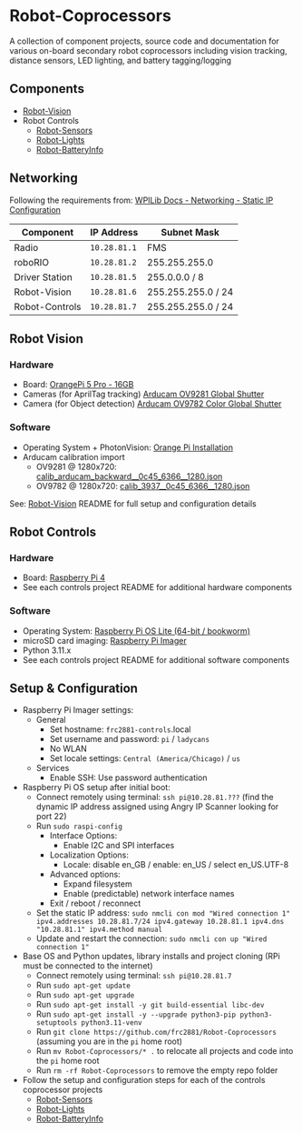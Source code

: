 # Robot-Coprocessors
A collection of component projects, source code and documentation for various on-board secondary robot coprocessors including vision tracking, distance sensors, LED lighting, and battery tagging/logging

## Components
* [Robot-Vision](Robot-Vision)
* Robot Controls
  * [Robot-Sensors](Robot-Sensors)
  * [Robot-Lights](Robot-Lights)
  * [Robot-BatteryInfo](Robot-BatteryInfo)

## Networking
Following the requirements from: [WPILib Docs - Networking - Static IP Configuration](https://docs.wpilib.org/en/stable/docs/networking/networking-introduction/ip-configurations.html#on-the-field-static-configuration)

| Component | IP Address | Subnet Mask |
|-----------|-----------|-----------|
| Radio | `10.28.81.1` | FMS |
| roboRIO | `10.28.81.2` | 255.255.255.0 |
| Driver Station | `10.28.81.5` | 255.0.0.0 / 8 |
| Robot-Vision | `10.28.81.6` | 255.255.255.0 / 24 |
| Robot-Controls | `10.28.81.7` | 255.255.255.0 / 24 |

## Robot Vision

### Hardware 
* Board: [OrangePi 5 Pro - 16GB](http://www.orangepi.org/html/hardWare/computerAndMicrocontrollers/details/Orange-Pi-5-Pro.html)
* Cameras (for AprilTag tracking) [Arducam OV9281 Global Shutter](https://www.arducam.com/product/arducam-120fps-global-shutter-usb-camera-board-1mp-720p-ov9281-uvc-webcam-module-with-low-distortion-m12-lens-without-microphones-for-computer-laptop-android-device-and-raspberry-pi/)
* Camera (for Object detection) [Arducam OV9782 Color Global Shutter](https://www.arducam.com/product/100fps-global-shutter-color-usb-camera-board-1mp-ov9782-uvc-webcam-module-with-low-distortion-m12-lens-without-microphones-for-computer-laptop-android-device-and-raspberry-pi-arducam/)

### Software
* Operating System + PhotonVision: [Orange Pi Installation](https://docs.photonvision.org/en/latest/docs/installation/sw_install/orange-pi.html)
* Arducam calibration import 
  * OV9281 @ 1280x720: [calib_arducam_backward__0c45_6366__1280.json](./calib_arducam_backward__0c45_6366__1280.json)
  * OV9782 @ 1280x720: [calib_3937__0c45_6366__1280.json](./calib_3937__0c45_6366__1280.json)

See: [Robot-Vision](Robot-Vision) README for full setup and configuration details

## Robot Controls

### Hardware
* Board: [Raspberry Pi 4](https://www.raspberrypi.com/products/raspberry-pi-4-model-b/)
* See each controls project README for additional hardware components

### Software
* Operating System: [Raspberry Pi OS Lite (64-bit / bookworm)](https://www.raspberrypi.com/software/operating-systems/#raspberry-pi-os-64-bit)
* microSD card imaging: [Raspberry Pi Imager](https://www.raspberrypi.com/software/)
* Python 3.11.x
* See each controls project README for additional software components

## Setup & Configuration
* Raspberry Pi Imager settings:
  * General
    * Set hostname: `frc2881-controls`.local
    * Set username and password: `pi` / `ladycans`
    * No WLAN
    * Set locale settings: `Central (America/Chicago)` / `us`
  * Services
    * Enable SSH: Use password authentication 
* Raspberry Pi OS setup after initial boot:
  * Connect remotely using terminal: `ssh pi@10.28.81.???` (find the dynamic IP address assigned using Angry IP Scanner looking for port 22)
  * Run `sudo raspi-config`
    * Interface Options:
      * Enable I2C and SPI interfaces
    * Localization Options:
      * Locale: disable en_GB / enable: en_US / select en_US.UTF-8
    * Advanced options:
      * Expand filesystem
      * Enable (predictable) network interface names
    * Exit / reboot / reconnect
  * Set the static IP address: `sudo nmcli con mod "Wired connection 1" ipv4.addresses 10.28.81.7/24 ipv4.gateway 10.28.81.1 ipv4.dns "10.28.81.1" ipv4.method manual`
  * Update and restart the connection: `sudo nmcli con up "Wired connection 1"`
* Base OS and Python updates, library installs and project cloning (RPi must be connected to the internet)
  * Connect remotely using terminal: `ssh pi@10.28.81.7` 
  * Run `sudo apt-get update`
  * Run `sudo apt-get upgrade` 
  * Run `sudo apt-get install -y git build-essential libc-dev`
  * Run `sudo apt-get install -y --upgrade python3-pip python3-setuptools python3.11-venv`
  * Run `git clone https://github.com/frc2881/Robot-Coprocessors` (assuming you are in the `pi` home root)
  * Run `mv Robot-Coprocessors/* .` to relocate all projects and code into the `pi` home root
  * Run `rm -rf Robot-Coprocessors` to remove the empty repo folder
* Follow the setup and configuration steps for each of the controls coprocessor projects
  * [Robot-Sensors](Robot-Sensors)
  * [Robot-Lights](Robot-Lights)
  * [Robot-BatteryInfo](Robot-BatteryInfo)